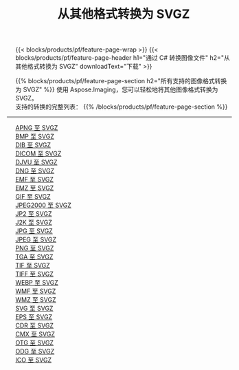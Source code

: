 ﻿---
title: 从其他格式转换为 SVGZ 
weight: 3920
url: /zh-hans/java/conversion/to/svgz 
lang: zh-hans
langdirlevel: 2
locales: zh-hans,ja,it,ru,de,es,fr,nl,id,lt,pl,pt,vi,tr,ko,zh-hant,ar,hi,th,sv,cs,uk,he
description: 使用 Aspose.Imaging，您可以轻松地将其他格式转换为 SVGZ
---

{{< blocks/products/pf/feature-page-wrap >}}
{{< blocks/products/pf/feature-page-header h1="通过 C# 转换图像文件" h2="从其他格式转换为 SVGZ" downloadText="下载" >}}


{{% blocks/products/pf/feature-page-section  h2="所有支持的图像格式转换为 SVGZ" %}}
使用 Aspose.Imaging，您可以轻松地将其他图像格式转换为 SVGZ。
<br/>
支持的转换的完整列表：
{{% /blocks/products/pf/feature-page-section %}}
<div class="container-fluid productfamilypage bg-gray">
    <div class="convertypes bg-gray agp-content section">
        <div class="container">
		<hr style="margin-left:-20px;"/>
		<div class="row other-converters">
		    <div class='col-md-2 other-converter remove-lp remove-rp'><a href="/imaging/zh-hans/java/conversion/apng-to-svgz" >APNG 至 SVGZ</a></div>
<div class='col-md-2 other-converter remove-lp remove-rp'><a href="/imaging/zh-hans/java/conversion/bmp-to-svgz" >BMP 至 SVGZ</a></div>
<div class='col-md-2 other-converter remove-lp remove-rp'><a href="/imaging/zh-hans/java/conversion/dib-to-svgz" >DIB 至 SVGZ</a></div>
<div class='col-md-2 other-converter remove-lp remove-rp'><a href="/imaging/zh-hans/java/conversion/dicom-to-svgz" >DICOM 至 SVGZ</a></div>
<div class='col-md-2 other-converter remove-lp remove-rp'><a href="/imaging/zh-hans/java/conversion/djvu-to-svgz" >DJVU 至 SVGZ</a></div>
<div class='col-md-2 other-converter remove-lp remove-rp'><a href="/imaging/zh-hans/java/conversion/dng-to-svgz" >DNG 至 SVGZ</a></div>
<div class='col-md-2 other-converter remove-lp remove-rp'><a href="/imaging/zh-hans/java/conversion/emf-to-svgz" >EMF 至 SVGZ</a></div>
<div class='col-md-2 other-converter remove-lp remove-rp'><a href="/imaging/zh-hans/java/conversion/emz-to-svgz" >EMZ 至 SVGZ</a></div>
<div class='col-md-2 other-converter remove-lp remove-rp'><a href="/imaging/zh-hans/java/conversion/gif-to-svgz" >GIF 至 SVGZ</a></div>
<div class='col-md-2 other-converter remove-lp remove-rp'><a href="/imaging/zh-hans/java/conversion/jpeg2000-to-svgz" >JPEG2000 至 SVGZ</a></div>
<div class='col-md-2 other-converter remove-lp remove-rp'><a href="/imaging/zh-hans/java/conversion/jp2-to-svgz" >JP2 至 SVGZ</a></div>
<div class='col-md-2 other-converter remove-lp remove-rp'><a href="/imaging/zh-hans/java/conversion/j2k-to-svgz" >J2K 至 SVGZ</a></div>
<div class='col-md-2 other-converter remove-lp remove-rp'><a href="/imaging/zh-hans/java/conversion/jpg-to-svgz" >JPG 至 SVGZ</a></div>
<div class='col-md-2 other-converter remove-lp remove-rp'><a href="/imaging/zh-hans/java/conversion/jpeg-to-svgz" >JPEG 至 SVGZ</a></div>
<div class='col-md-2 other-converter remove-lp remove-rp'><a href="/imaging/zh-hans/java/conversion/png-to-svgz" >PNG 至 SVGZ</a></div>
<div class='col-md-2 other-converter remove-lp remove-rp'><a href="/imaging/zh-hans/java/conversion/tga-to-svgz" >TGA 至 SVGZ</a></div>
<div class='col-md-2 other-converter remove-lp remove-rp'><a href="/imaging/zh-hans/java/conversion/tif-to-svgz" >TIF 至 SVGZ</a></div>
<div class='col-md-2 other-converter remove-lp remove-rp'><a href="/imaging/zh-hans/java/conversion/tiff-to-svgz" >TIFF 至 SVGZ</a></div>
<div class='col-md-2 other-converter remove-lp remove-rp'><a href="/imaging/zh-hans/java/conversion/webp-to-svgz" >WEBP 至 SVGZ</a></div>
<div class='col-md-2 other-converter remove-lp remove-rp'><a href="/imaging/zh-hans/java/conversion/wmf-to-svgz" >WMF 至 SVGZ</a></div>
<div class='col-md-2 other-converter remove-lp remove-rp'><a href="/imaging/zh-hans/java/conversion/wmz-to-svgz" >WMZ 至 SVGZ</a></div>
<div class='col-md-2 other-converter remove-lp remove-rp'><a href="/imaging/zh-hans/java/conversion/svg-to-svgz" >SVG 至 SVGZ</a></div>
<div class='col-md-2 other-converter remove-lp remove-rp'><a href="/imaging/zh-hans/java/conversion/eps-to-svgz" >EPS 至 SVGZ</a></div>
<div class='col-md-2 other-converter remove-lp remove-rp'><a href="/imaging/zh-hans/java/conversion/cdr-to-svgz" >CDR 至 SVGZ</a></div>
<div class='col-md-2 other-converter remove-lp remove-rp'><a href="/imaging/zh-hans/java/conversion/cmx-to-svgz" >CMX 至 SVGZ</a></div>
<div class='col-md-2 other-converter remove-lp remove-rp'><a href="/imaging/zh-hans/java/conversion/otg-to-svgz" >OTG 至 SVGZ</a></div>
<div class='col-md-2 other-converter remove-lp remove-rp'><a href="/imaging/zh-hans/java/conversion/odg-to-svgz" >ODG 至 SVGZ</a></div>
<div class='col-md-2 other-converter remove-lp remove-rp'><a href="/imaging/zh-hans/java/conversion/ico-to-svgz" >ICO 至 SVGZ</a></div>
                </div>
        </div>
    </div>
</div>
<br/>

